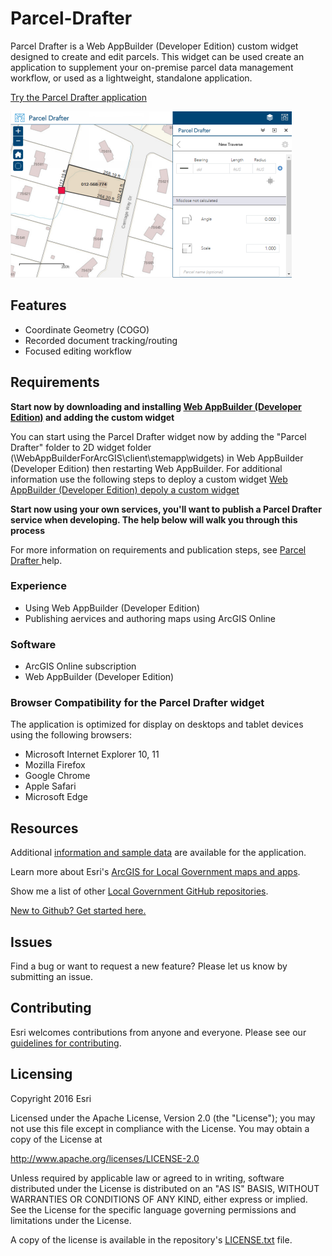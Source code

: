# Parcel-Drafter

Parcel Drafter is a Web AppBuilder (Developer Edition) custom widget designed to create and edit parcels.  This widget can be used create an application to supplement your on-premise parcel data management workflow, or used as a lightweight, standalone application.

[Try the Parcel Drafter application](http://links.esri.com/localgovernment/tryit/ParcelDrafter/)

[![Image of Parcel Drafter application](ParcelDrafter.png "Parcel Drafter application")](http://links.esri.com/localgovernment/tryit/ParcelDrafter/)

## Features
* Coordinate Geometry (COGO)
* Recorded document tracking/routing
* Focused editing workflow

## Requirements

**Start now by downloading and installing [Web AppBuilder (Developer Edition)](https://developers.arcgis.com/web-appbuilder/) and adding the custom widget**

You can start using the Parcel Drafter widget now by adding the "Parcel Drafter" folder to 2D widget folder (\WebAppBuilderForArcGIS\client\stemapp\widgets) in Web AppBuilder (Developer Edition) then restarting Web AppBuilder. For additional information use the following steps to deploy a custom widget [Web AppBuilder (Developer Edition) depoly a custom widget](https://developers.arcgis.com/web-appbuilder/guide/deploy-custom-widget-and-theme.htm)

**Start now using your own services, you'll want to publish a Parcel Drafter service when developing. The help below will walk you through this process**

For more information on requirements and publication steps, see [Parcel Drafter ](http://links.esri.com/localgovernment/help/ParcelDrafter/) help.

### Experience

* Using Web AppBuilder (Developer Edition)
* Publishing aervices and authoring maps using ArcGIS Online

### Software
* ArcGIS Online subscription
* Web AppBuilder (Developer Edition)

### Browser Compatibility for the Parcel Drafter widget
The application is optimized for display on desktops and tablet devices using the following browsers:
* Microsoft Internet Explorer 10, 11
* Mozilla Firefox
* Google Chrome
* Apple Safari
* Microsoft Edge

## Resources

Additional [information and sample data](http://links.esri.com/localgovernment/download/ParcelDrafter/) are available for the application.

Learn more about Esri's [ArcGIS for Local Government maps and apps](http://solutions.arcgis.com/local-government/).

Show me a list of other [Local Government GitHub repositories](http://esri.github.io/#Local-Government).

[New to Github? Get started here.](http://htmlpreview.github.com/?https://github.com/Esri/esri.github.com/blob/master/help/esri-getting-to-know-github.html)

## Issues

Find a bug or want to request a new feature?  Please let us know by submitting an issue.

## Contributing

Esri welcomes contributions from anyone and everyone.
Please see our [guidelines for contributing](https://github.com/esri/contributing).

## Licensing

Copyright 2016 Esri

Licensed under the Apache License, Version 2.0 (the "License"); you may not use this file except in compliance with the License. You may obtain a copy of the License at

   http://www.apache.org/licenses/LICENSE-2.0

Unless required by applicable law or agreed to in writing, software distributed under the License is distributed on an "AS IS" BASIS, WITHOUT WARRANTIES OR CONDITIONS OF ANY KIND, either express or implied. See the License for the specific language governing permissions and limitations under the License.

A copy of the license is available in the repository's
[LICENSE.txt](LICENSE.txt) file.
